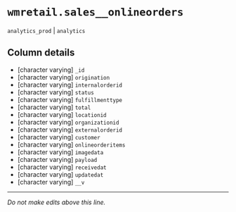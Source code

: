 # `wmretail.sales__onlineorders`
`analytics_prod` | `analytics`

## Column details
* [character varying] `_id`
* [character varying] `origination`
* [character varying] `internalorderid`
* [character varying] `status`
* [character varying] `fulfillmenttype`
* [character varying] `total`
* [character varying] `locationid`
* [character varying] `organizationid`
* [character varying] `externalorderid`
* [character varying] `customer`
* [character varying] `onlineorderitems`
* [character varying] `imagedata`
* [character varying] `payload`
* [character varying] `receivedat`
* [character varying] `updatedat`
* [character varying] `__v`

-------------------------------------------------------------------------------
*Do not make edits above this line.*
